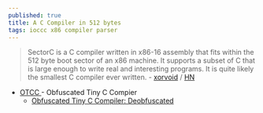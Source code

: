 ```yaml
---
published: true
title: A C Compiler in 512 bytes
tags: ioccc x86 compiler parser
---
```

> SectorC  is a C compiler written in x86-16 assembly that fits within the 512 byte boot sector of an x86 machine. It supports a subset of C that is large enough to write real and interesting programs. It is quite likely the smallest C compiler ever written. - [xorvoid](https://xorvoid.com/sectorc.html) / [HN](https://news.ycombinator.com/item?id=36064971)

- [OTCC ](https://bellard.org/otcc/) - Obfuscated Tiny C Compier
	- [Obfuscated Tiny C Compiler: Deobfuscated](https://xorvoid.com/otcc_deobfuscated.html)
